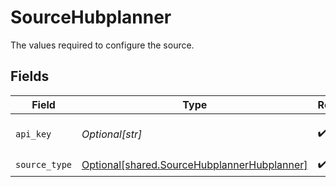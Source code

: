 # SourceHubplanner

The values required to configure the source.


## Fields

| Field                                                                                                | Type                                                                                                 | Required                                                                                             | Description                                                                                          |
| ---------------------------------------------------------------------------------------------------- | ---------------------------------------------------------------------------------------------------- | ---------------------------------------------------------------------------------------------------- | ---------------------------------------------------------------------------------------------------- |
| `api_key`                                                                                            | *Optional[str]*                                                                                      | :heavy_check_mark:                                                                                   | Hubplanner API key. See https://github.com/hubplanner/API#authentication for more details.           |
| `source_type`                                                                                        | [Optional[shared.SourceHubplannerHubplanner]](undefined/models/shared/sourcehubplannerhubplanner.md) | :heavy_check_mark:                                                                                   | N/A                                                                                                  |
